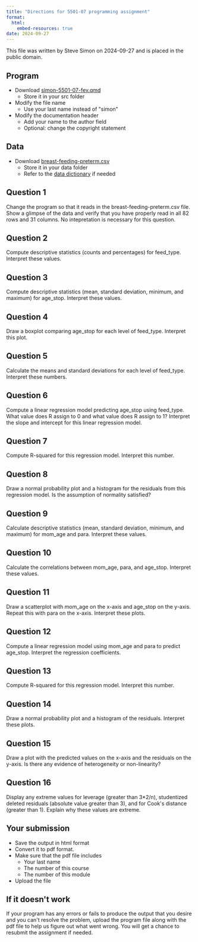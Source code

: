 ```yaml
---
title: "Directions for 5501-07 programming assignment"
format: 
  html:
    embed-resources: true
date: 2024-09-27
---
```


This file was written by Steve Simon on 2024-09-27 and is placed in the public domain.

## Program

-   Download [simon-5501-07-fev.qmd][tem]
    -   Store it in your src folder
-   Modify the file name
    -   Use your last name instead of "simon"
-   Modify the documentation header
    -   Add your name to the author field
    -   Optional: change the copyright statement

[tem]: https://github.com/pmean/classes/blob/master/biostats-1/07/src/simon-5501-07-fev.qmd

## Data

-   Download [breast-feeding-preterm.csv][dat]
    -   Store it in your data folder
    -   Refer to the [data dictionary][dic] if needed

[dat]: https://github.com/pmean/datasets/blob/master/breast-feeding-preterm.csv
[dic]: https://github.com/pmean/datasets/blob/master/breast-feeding-preterm.yaml
    
## Question 1

Change the program so that it reads in the breast-feeding-preterm.csv file. Show a glimpse of the data and verify that you have properly read in all 82 rows and 31 columns. No intepretation is necessary for this question.

## Question 2

Compute descriptive statistics (counts and percentages) for feed_type. Interpret these values.

## Question 3

Compute descriptive statistics (mean, standard deviation, minimum, and maximum) for age_stop. Interpret these values.

## Question 4

Draw a boxplot comparing age_stop for each level of feed_type. Interpret this plot.

## Question 5

Calculate the means and standard deviations for each level of feed_type. Interpret these numbers.

## Question 6

Compute a linear regression model predicting age_stop using feed_type. What value does R assign to 0 and what value does R assign to 1? Interpret the slope and intercept for this linear regression model.

## Question 7

Compute R-squared for this regression model. Interpret this number.

## Question 8

Draw a normal probability plot and a histogram for the residuals from this regression model. Is the assumption of normality satisfied?

## Question 9

Calculate descriptive statistics (mean, standard deviation, minimum, and maximum) for mom_age and para. Interpret these values.

## Question 10

Calculate the correlations between mom_age, para, and age_stop. Interpret these values.

## Question 11

Draw a scatterplot with mom_age on the x-axis and age_stop on the y-axis. Repeat this with para on the x-axis. Interpret these plots.

## Question 12

Compute a linear regression model using mom_age and para to predict age_stop. Interpret the regression coefficients.

## Question 13

Compute R-squared for this regression model. Interpret this number.

## Question 14

Draw a normal probability plot and a histogram of the residuals. Interpret these plots.

## Question 15

Draw a plot with the predicted values on the x-axis and the residuals on the y-axis. Is there any evidence of heterogeneity or non-linearity?

## Question 16

Display any extreme values for leverage (greater than 3*2/n), studentized deleted residuals (absolute value greater than 3), and for Cook's distance (greater than 1). Explain why these values are extreme.

## Your submission

-   Save the output in html format
-   Convert it to pdf format.
-   Make sure that the pdf file includes
    -   Your last name
    -   The number of this course
    -   The number of this module
-   Upload the file

## If it doesn't work

If your program has any errors or fails to produce the output that you desire and you can't resolve the problem, upload the program file along with the pdf file to help us figure out what went wrong. You will get a chance to resubmit the assignment if needed.
